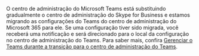 O centro de administração do Microsoft Teams está substituindo gradualmente o centro de administração do Skype for Business e estamos migrando as configurações do Teams do centro de administração do Microsoft 365 para ele. Se uma configuração tiver sido migrada, você receberá uma notificação e será direcionado para o local da configuração no centro de administração do Teams. Para saber mais, confira [Gerenciar o Teams durante a transição para o centro de administração do Teams](../manage-teams-skypeforbusiness-admin-center.md).
